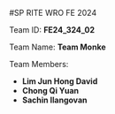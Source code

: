 #SP RITE WRO FE 2024


Team ID:			**FE24_324_02**


Team Name: 		**Team Monke** 


Team Members: 	
- **Lim Jun Hong David**
- **Chong Qi Yuan**
- **Sachin Ilangovan**
